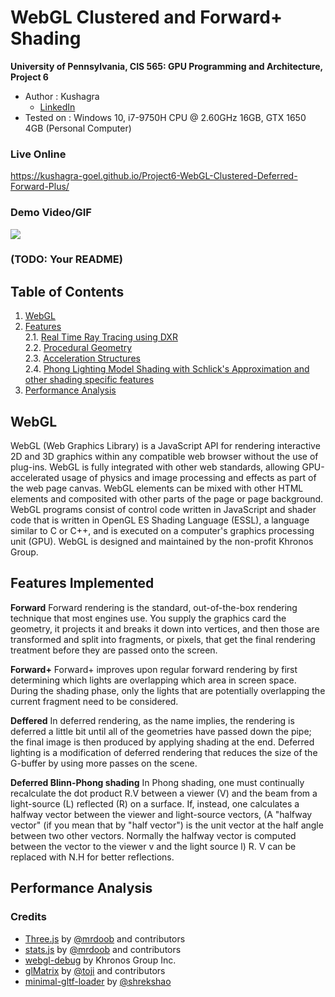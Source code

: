 WebGL Clustered and Forward+ Shading
======================

**University of Pennsylvania, CIS 565: GPU Programming and Architecture, Project 6**

* Author : Kushagra
  * [LinkedIn](https://www.linkedin.com/in/kushagragoel/)
* Tested on : Windows 10, i7-9750H CPU @ 2.60GHz 16GB, GTX 1650 4GB (Personal Computer)

### Live Online

https://kushagra-goel.github.io/Project6-WebGL-Clustered-Deferred-Forward-Plus/

### Demo Video/GIF

[![](img/video.png)](TODO)

### (TODO: Your README)


## Table of Contents  

1. [WebGL](#intro)  
2. [Features](#features)  
2.1. [Real Time Ray Tracing using DXR](#dxr)  
2.2. [Procedural Geometry](#pro)  
2.3. [Acceleration Structures](#as)  
2.4. [Phong Lighting Model Shading with Schlick's Approximation and other shading specific features](#pho)  
3. [Performance Analysis](#analysis)  

<a name = "intro"/>  

## WebGL
WebGL (Web Graphics Library) is a JavaScript API for rendering interactive 2D and 3D graphics within any compatible web browser without the use of plug-ins. WebGL is fully integrated with other web standards, allowing GPU-accelerated usage of physics and image processing and effects as part of the web page canvas. WebGL elements can be mixed with other HTML elements and composited with other parts of the page or page background. WebGL programs consist of control code written in JavaScript and shader code that is written in OpenGL ES Shading Language (ESSL), a language similar to C or C++, and is executed on a computer's graphics processing unit (GPU). WebGL is designed and maintained by the non-profit Khronos Group.

## Features Implemented

**Forward**
Forward rendering is the standard, out-of-the-box rendering technique that most engines use. You supply the graphics card the geometry, it projects it and breaks it down into vertices, and then those are transformed and split into fragments, or pixels, that get the final rendering treatment before they are passed onto the screen.

**Forward+**
Forward+ improves upon regular forward rendering by first determining which lights are overlapping which area in screen space. During the shading phase, only the lights that are potentially overlapping the current fragment need to be considered. 

**Deffered**
In deferred rendering, as the name implies, the rendering is deferred a little bit until all of the geometries have passed down the pipe; the final image is then produced by applying shading at the end. Deferred lighting is a modification of deferred rendering that reduces the size of the G-buffer by using more passes on the scene.

**Deferred Blinn-Phong shading**
In Phong shading, one must continually recalculate the dot product R.V between a viewer (V) and the beam from a light-source (L) reflected (R) on a surface.
If, instead, one calculates a halfway vector between the viewer and light-source vectors,
(A "halfway vector" (if you mean that by "half vector") is the unit vector at the half angle between two other vectors. Normally the halfway vector is computed between the vector to the viewer v and the light source l) R. V can be replaced with N.H for better reflections.
 ## Performance Analysis  


### Credits

* [Three.js](https://github.com/mrdoob/three.js) by [@mrdoob](https://github.com/mrdoob) and contributors
* [stats.js](https://github.com/mrdoob/stats.js) by [@mrdoob](https://github.com/mrdoob) and contributors
* [webgl-debug](https://github.com/KhronosGroup/WebGLDeveloperTools) by Khronos Group Inc.
* [glMatrix](https://github.com/toji/gl-matrix) by [@toji](https://github.com/toji) and contributors
* [minimal-gltf-loader](https://github.com/shrekshao/minimal-gltf-loader) by [@shrekshao](https://github.com/shrekshao)
